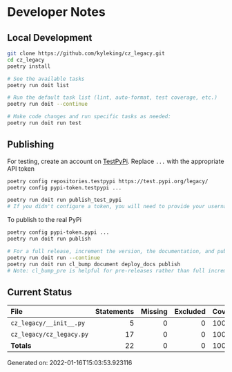 # Developer Notes

## Local Development

```sh
git clone https://github.com/kyleking/cz_legacy.git
cd cz_legacy
poetry install

# See the available tasks
poetry run doit list

# Run the default task list (lint, auto-format, test coverage, etc.)
poetry run doit --continue

# Make code changes and run specific tasks as needed:
poetry run doit run test
```

## Publishing

For testing, create an account on [TestPyPi](https://test.pypi.org/legacy/). Replace `...` with the appropriate API token

```sh
poetry config repositories.testpypi https://test.pypi.org/legacy/
poetry config pypi-token.testpypi ...

poetry run doit run publish_test_pypi
# If you didn't configure a token, you will need to provide your username and password to publish
```

To publish to the real PyPi

```sh
poetry config pypi-token.pypi ...
poetry run doit run publish

# For a full release, increment the version, the documentation, and publish
poetry run doit run --continue
poetry run doit run cl_bump document deploy_docs publish
# Note: cl_bump_pre is helpful for pre-releases rather than full increments
```

## Current Status

<!-- {cts} COVERAGE -->
| File                     |   Statements |   Missing |   Excluded | Coverage   |
|:-------------------------|-------------:|----------:|-----------:|:-----------|
| `cz_legacy/__init__.py`  |            5 |         0 |          0 | 100.0%     |
| `cz_legacy/cz_legacy.py` |           17 |         0 |          0 | 100.0%     |
| **Totals**               |           22 |         0 |          0 | 100.0%     |

Generated on: 2022-01-16T15:03:53.923116
<!-- {cte} -->
